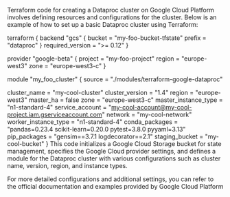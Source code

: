 Terraform code for creating a Dataproc cluster on Google Cloud Platform involves defining resources and configurations for the cluster. Below is an example of how to set up a basic Dataproc cluster using Terraform:

terraform {
  backend "gcs" {
    bucket = "my-foo-bucket-tfstate"
    prefix = "dataproc"
  }
  required_version = ">= 0.12"
}

provider "google-beta" {
  project = "my-foo-project"
  region  = "europe-west3"
  zone    = "europe-west3-c"
}

module "my_foo_cluster" {
  source = "./modules/terraform-google-dataproc"

  cluster_name        = "my-cool-cluster"
  cluster_version     = "1.4"
  region              = "europe-west3"
  master_ha           = false
  zone                = "europe-west3-c"
  master_instance_type = "n1-standard-4"
  service_account     = "my-cool-account@my-cool-project.iam.gserviceaccount.com"
  network            = "my-cool-network"
  worker_instance_type = "n1-standard-4"
  conda_packages      = "pandas=0.23.4 scikit-learn=0.20.0 pytest=3.8.0 pyyaml=3.13"
  pip_packages        = "gensim==3.7.1 logdecorator==2.1"
  staging_bucket      = "my-cool-bucket"
}
This code initializes a Google Cloud Storage bucket for state management, specifies the Google Cloud provider settings, and defines a module for the Dataproc cluster with various configurations such as cluster name, version, region, and instance types.

For more detailed configurations and additional settings, you can refer to the official documentation and examples provided by Google Cloud Platform